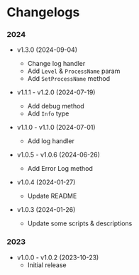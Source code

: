 # Changelogs

### 2024

- v1.3.0 (2024-09-04)
  - Change log handler
  - Add `Level` & `ProcessName` param
  - Add `SetProcessName` method

- v1.1.1 - v1.2.0 (2024-07-19)
  - Add debug method
  - Add `Info` type

- v1.1.0 - v1.1.0 (2024-07-01)
  - Add log handler

- v1.0.5 - v1.0.6 (2024-06-26)
  - Add Error Log method

- v1.0.4 (2024-01-27)
  - Update README

- v1.0.3 (2024-01-26)
    - Update some scripts & descriptions

### 2023

- v1.0.0 - v1.0.2 (2023-10-23)
    - Initial release
